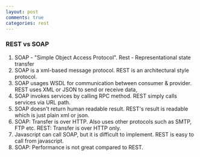 ```yaml
---
layout: post
comments: true
categories: rest
---
```




### REST vs SOAP
1. SOAP - "Simple Object Access Protocol". Rest - Representational state transfer
2. SOAP is a xml-based message protocol. REST is an architectural style protocol.
3. SOAP usages WSDL for communication between consumer & provider. REST uses XML or JSON to send or receive data,
4. SOAP invokes services by calling RPC method. REST simply calls services via URL path.
5. SOAP doesn't return human readable result. REST's result is readable which is just plain xml or json.
6. SOAP: Transfer is over HTTP. Also uses other protocols such as SMTP, FTP etc. REST: Transfer is over HTTP only.
7. Javascript can call SOAP, but it is difficult to implement. REST is easy to call from javascript.
8. SOAP: Performance is not great compared to REST. 

 